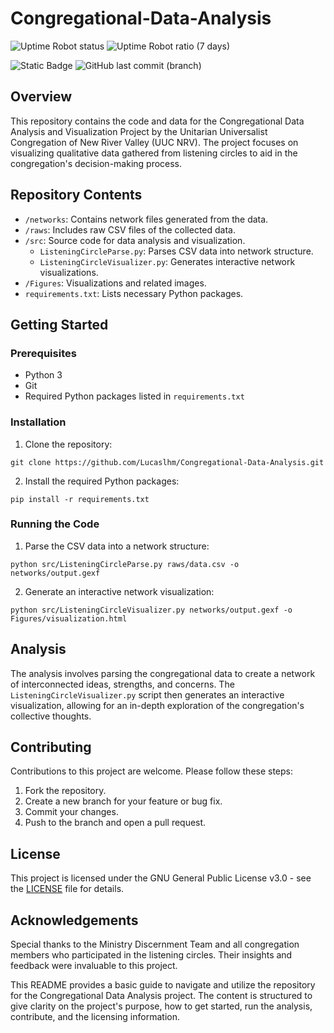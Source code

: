 # Congregational-Data-Analysis

![Uptime Robot status](https://img.shields.io/uptimerobot/status/m795748817-3c82352d5904190bf9e5ed4e?link=https%3A%2F%2Fwww.uucnrvministrydiscernment.org%2F) ![Uptime Robot ratio (7 days)](https://img.shields.io/uptimerobot/ratio/7/m795748817-3c82352d5904190bf9e5ed4e)

![Static Badge](https://img.shields.io/badge/Version-1.9.0-blue) ![GitHub last commit (branch)](https://img.shields.io/github/last-commit/Lucaslhm/Congregational-Data-Analysis/main)



## Overview
This repository contains the code and data for the Congregational Data Analysis and Visualization Project by the Unitarian Universalist Congregation of New River Valley (UUC NRV). The project focuses on visualizing qualitative data gathered from listening circles to aid in the congregation's decision-making process.

## Repository Contents
- `/networks`: Contains network files generated from the data.
- `/raws`: Includes raw CSV files of the collected data.
- `/src`: Source code for data analysis and visualization.
  - `ListeningCircleParse.py`: Parses CSV data into network structure.
  - `ListeningCircleVisualizer.py`: Generates interactive network visualizations.
- `/Figures`: Visualizations and related images.
- `requirements.txt`: Lists necessary Python packages.

## Getting Started

### Prerequisites
- Python 3
- Git
- Required Python packages listed in `requirements.txt`

### Installation

1. Clone the repository:

`git clone https://github.com/Lucaslhm/Congregational-Data-Analysis.git`

2. Install the required Python packages:

`pip install -r requirements.txt`


### Running the Code

1. Parse the CSV data into a network structure:

`python src/ListeningCircleParse.py raws/data.csv -o networks/output.gexf`

2. Generate an interactive network visualization:

`python src/ListeningCircleVisualizer.py networks/output.gexf -o Figures/visualization.html`

## Analysis
The analysis involves parsing the congregational data to create a network of interconnected ideas, strengths, and concerns. The `ListeningCircleVisualizer.py` script then generates an interactive visualization, allowing for an in-depth exploration of the congregation's collective thoughts.

## Contributing
Contributions to this project are welcome. Please follow these steps:
1. Fork the repository.
2. Create a new branch for your feature or bug fix.
3. Commit your changes.
4. Push to the branch and open a pull request.

## License
This project is licensed under the GNU General Public License v3.0 - see the [LICENSE](https://github.com/Lucaslhm/Congregational-Data-Analysis/blob/main/LICENSE) file for details.

## Acknowledgements
Special thanks to the Ministry Discernment Team and all congregation members who participated in the listening circles. Their insights and feedback were invaluable to this project.

      
This README provides a basic guide to navigate and utilize the repository for the Congregational Data Analysis project. The content is structured to give clarity on the project's purpose, how to get started, run the analysis, contribute, and the licensing information.
